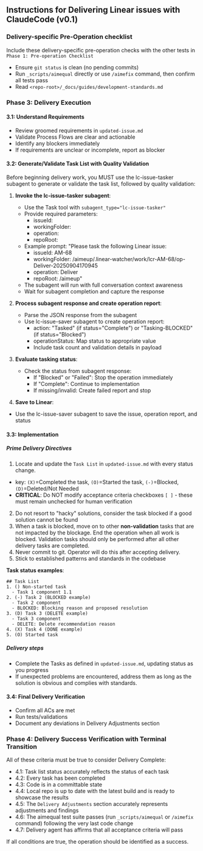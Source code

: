 ## Instructions for Delivering Linear issues with ClaudeCode (v0.1)

### Delivery-specific Pre-Operation checklist
Include these delivery-specific pre-operation checks with the other tests in `Phase 1: Pre-operation Checklist`
- Ensure `git status` is clean (no pending commits)
- Run `_scripts/aimequal` directly or use `/aimefix` command, then confirm all tests pass
- Read `<repo-root>/_docs/guides/development-standards.md`


### Phase 3: Delivery Execution

#### 3.1: Understand Requirements
- Review groomed requirements in `updated-issue.md`
- Validate Process Flows are clear and actionable
- Identify any blockers immediately
- If requirements are unclear or incomplete, report as blocker

#### 3.2: Generate/Validate Task List with Quality Validation

Before beginning delivery work, you MUST use the lc-issue-tasker subagent to generate or validate the task list, followed by quality validation:

1. **Invoke the lc-issue-tasker subagent**:
   - Use the Task tool with `subagent_type="lc-issue-tasker"`
   - Provide required parameters:
     - issueId: <issue-id>
     - workingFolder: <working-folder>
     - operation: <operation>
     - repoRoot: <repo-root>
   - Example prompt: "Please task the following Linear issue:
     - issueId: AM-68
     - workingFolder: /aimeup/.linear-watcher/work/lcr-AM-68/op-Deliver-20250904170945
     - operation: Deliver
     - repoRoot: /aimeup"
   - The subagent will run with full conversation context awareness
   - Wait for subagent completion and capture the response

2. **Process subagent response and create operation report**:
   - Parse the JSON response from the subagent
   - Use lc-issue-saver subagent to create operation report:
     - action: "Tasked" (if status="Complete") or "Tasking-BLOCKED" (if status="Blocked")
     - operationStatus: Map status to appropriate value
     - Include task count and validation details in payload
   
3. **Evaluate tasking status**:
   - Check the status from subagent response:
     - If "Blocked" or "Failed": Stop the operation immediately
     - If "Complete": Continue to implementation
     - If missing/invalid: Create failed report and stop

4. **Save to Linear**:
  - Use the lc-issue-saver subagent to save the issue, operation report, and status


#### 3.3: Implementation

##### Prime Delivery Directives
1. Locate and update the `Task List` in `updated-issue.md` with every status change.
  - key: `(X)`=Completed the task, `(O)`=Started the task, `(-)`=Blocked, `(D)`=Deleted/Not Needed
  - **CRITICAL**: Do NOT modify acceptance criteria checkboxes `[ ]` - these must remain unchecked for human verification
2. Do not resort to "hacky" solutions, consider the task blocked if a good solution cannot be found
3. When a task is blocked, move on to other **non-validation** tasks that are not impacted by the blockage. End the operation when all work is blocked.  Validation tasks should only be performed after all other delivery tasks are completed.
4. Never commit to git. Operator will do this after accepting delivery.
5. Stick to established patterns and standards in the codebase

**Task status examples**:
```
## Task List
1. () Non-started task
  - Task 1 component 1.1
2. (-) Task 2 (BLOCKED example)
  - Task 2 component
  - BLOCKED: Blocking reason and proposed resolution
3. (D) Task 3 (DELETE example)
  - Task 3 component
  - DELETE: Delete recommendation reason
4. (X) Task 4 (DONE example)
5. (O) Started task
```

##### Delivery steps
- Complete the Tasks as defined in `updated-issue.md`, updating status as you progress
- If unexpected problems are encountered, address them as long as the solution is obvious and complies with standards.

#### 3.4: Final Delivery Verification
- Confirm all ACs are met
- Run tests/validations
- Document any deviations in Delivery Adjustments section

### Phase 4: Delivery Success Verification with Terminal Transition
All of these criteria must be true to consider Delivery Complete:
- 4.1: Task list status accurately reflects the status of each task
- 4.2: Every task has been completed
- 4.3: Code is in a committable state
- 4.4: Local repo is up to date with the latest build and is ready to showcase the results
- 4.5: The `Delivery Adjustments` section accurately represents adjustments and findings
- 4.6: The aimequal test suite passes (run `_scripts/aimequal` or `/aimefix` command) following the very last code change
- 4.7: Delivery agent has affirms that all acceptance criteria will pass

If all conditions are true, the operation should be identified as a success.

